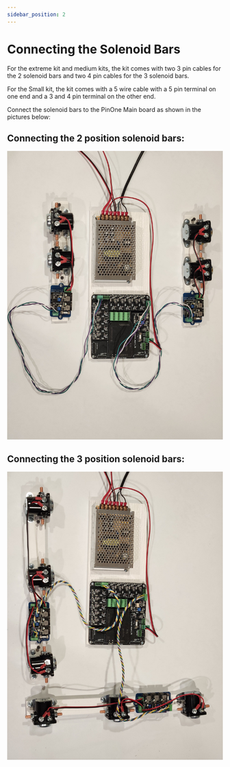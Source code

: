```yaml
---
sidebar_position: 2
---
```


# Connecting the Solenoid Bars

For the extreme kit and medium kits, the kit comes with two 3 pin cables for the 2 solenoid bars and two 4 pin cables for the 3 solenoid bars. 

For the Small kit, the kit comes with a 5 wire cable with a 5 pin terminal on one end and a 3 and 4 pin terminal on the other end.

Connect the solenoid bars to the PinOne Main board as shown in the pictures below:

## Connecting the 2 position solenoid bars:

![image](./img/buildersKit2.jpg)

## Connecting the 3 position solenoid bars:


![image](./img/buildersKit3.jpg)